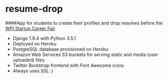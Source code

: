 # resume-drop

####App for students to create their profiles and drop resumes before the [WPI Startup Career Fair](http://www.techentrepreneurs.org/startup-career-fair-1/)

* Django 1.9.4 with Python 3.5.1
* Deployed on Heroku
* PostgreSQL database provisioned on Heroku
* Amazon Web Services S3 buckets for serving static and media (user uploaded) files
* Twitter Bootstrap frontend with Font Awesome icons
* Always uses SSL :)


